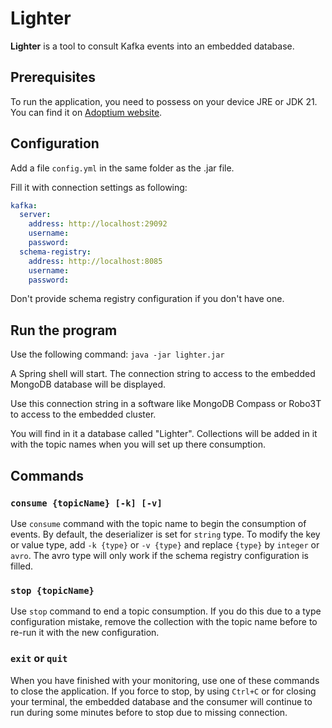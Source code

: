 Lighter
=======

**Lighter** is a tool to consult Kafka events into an embedded database.

Prerequisites 
-------------
To run the application, you need to possess on your device JRE or JDK 21. You can find it on [Adoptium website](https://adoptium.net/fr/temurin/releases).

Configuration
-------------
Add a file `config.yml` in the same folder as the .jar file.

Fill it with connection settings as following: 
```yaml
kafka:
  server:
    address: http://localhost:29092
    username: 
    password: 
  schema-registry:
    address: http://localhost:8085
    username: 
    password: 
```

Don't provide schema registry configuration if you don't have one.

Run the program
---------------


Use the following command: `java -jar lighter.jar`

A Spring shell will start. The connection string to access to the embedded MongoDB database will be displayed.

Use this connection string in a software like MongoDB Compass or Robo3T to access to the embedded cluster.

You will find in it a database called "Lighter". Collections will be added in it with the topic names when you will set up there consumption.

Commands
--------

### `consume {topicName} [-k] [-v]`

Use `consume` command with the topic name to begin the consumption of events.
By default, the deserializer is set for `string` type. 
To modify the key or value type, add `-k {type}` or `-v {type}` and replace `{type}` by `integer` or `avro`.
The avro type will only work if the schema registry configuration is filled.

### `stop {topicName}`

Use `stop` command to end a topic consumption. If you do this due to a type configuration mistake, remove the collection with the topic name before to re-run it with the new configuration.

### `exit` or `quit`
When you have finished with your monitoring, use one of these commands to close the application.
If you force to stop, by using `Ctrl+C` or for closing your terminal, the embedded database and the consumer will continue to run during some minutes before to stop due to missing connection.



